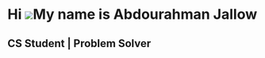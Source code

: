 Hi ![](https://user-images.githubusercontent.com/18350557/176309783-0785949b-9127-417c-8b55-ab5a4333674e.gif)My name is Abdourahman Jallow
==========================================================================================================================================

CS Student | Problem Solver
-----------------------------------------
